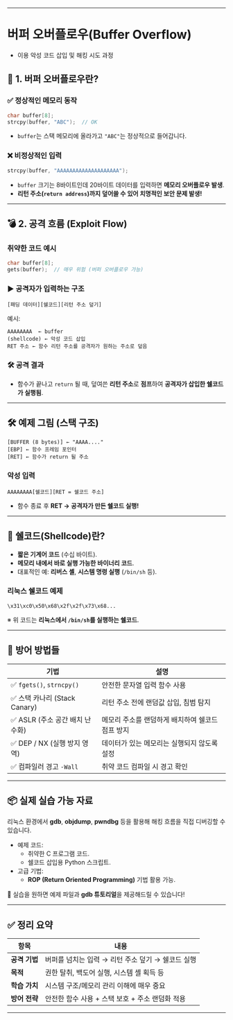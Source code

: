 
---

# **버퍼 오버플로우(Buffer Overflow)**
- 이용 악성 코드 삽입 및 해킹 시도 과정

## **🧠 1. 버퍼 오버플로우란?**

### ✅ **정상적인 메모리 동작**
```c
char buffer[8];
strcpy(buffer, "ABC");  // OK
```
- `buffer`는 스택 메모리에 올라가고 `"ABC"`는 정상적으로 들어갑니다.

### ❌ **비정상적인 입력**
```c
strcpy(buffer, "AAAAAAAAAAAAAAAAAAAA");
```
- `buffer` 크기는 8바이트인데 20바이트 데이터를 입력하면 **메모리 오버플로우 발생**.
- **리턴 주소(`return address`)까지 덮어쓸 수 있어 치명적인 보안 문제 발생!**

---

## **💣 2. 공격 흐름 (Exploit Flow)**

### **취약한 코드 예시**
```c
char buffer[8];
gets(buffer);  // 매우 위험 (버퍼 오버플로우 가능)
```

### **▶ 공격자가 입력하는 구조**
```
[패딩 데이터][쉘코드][리턴 주소 덮기]
```
예시:
```
AAAAAAAA  ← buffer
(shellcode) ← 악성 코드 삽입
RET 주소 ← 함수 리턴 주소를 공격자가 원하는 주소로 덮음
```

### **🛠 공격 결과**
- 함수가 끝나고 `return` 될 때, 덮여쓴 **리턴 주소**로 **점프**하여 **공격자가 삽입한 쉘코드가 실행됨**.

---

## **🛠 예제 그림 (스택 구조)**

```
[BUFFER (8 bytes)] ← "AAAA...."
[EBP] ← 함수 프레임 포인터
[RET] ← 함수가 return 될 주소
```

### **악성 입력**
```
AAAAAAAA[쉘코드][RET = 쉘코드 주소]
```
- 함수 종료 후 **RET → 공격자가 만든 쉘코드 실행!**

---

## **🐚 쉘코드(Shellcode)란?**
- **짧은 기계어 코드** (수십 바이트).
- **메모리 내에서 바로 실행 가능한 바이너리 코드**.
- 대표적인 예: **리버스 셸**, **시스템 명령 실행** (`/bin/sh` 등).

### **리눅스 쉘코드 예제**
```shell
\x31\xc0\x50\x68\x2f\x2f\x73\x68...
```
※ 위 코드는 **리눅스에서 `/bin/sh`를 실행하는 쉘코드**.

---

## **🔐 방어 방법들**

| **기법** | **설명** |
|-----------------|--------------------------------|
| ✅ `fgets()`, `strncpy()` | 안전한 문자열 입력 함수 사용 |
| ✅ 스택 카나리 (Stack Canary) | 리턴 주소 전에 랜덤값 삽입, 침범 탐지 |
| ✅ ASLR (주소 공간 배치 난수화) | 메모리 주소를 랜덤하게 배치하여 쉘코드 점프 방지 |
| ✅ DEP / NX (실행 방지 영역) | 데이터가 있는 메모리는 실행되지 않도록 설정 |
| ✅ 컴파일러 경고 `-Wall` | 취약 코드 컴파일 시 경고 확인 |

---

## **📦 실제 실습 가능 자료**
리눅스 환경에서 **gdb**, **objdump**, **pwndbg** 등을 활용해 해킹 흐름을 직접 디버깅할 수 있습니다.

- 예제 코드:
  - 취약한 C 프로그램 코드.
  - 쉘코드 삽입용 Python 스크립트.
- 고급 기법:
  - **ROP (Return Oriented Programming)** 기법 활용 가능.

🚀 실습을 원하면 예제 파일과 **gdb 튜토리얼**을 제공해드릴 수 있습니다!

---

## **✅ 정리 요약**

| **항목** | **내용** |
|----------------|--------------------------------|
| **공격 기법** | 버퍼를 넘치는 입력 → 리턴 주소 덮기 → 쉘코드 실행 |
| **목적** | 권한 탈취, 백도어 실행, 시스템 셸 획득 등 |
| **학습 가치** | 시스템 구조/메모리 관리 이해에 매우 중요 |
| **방어 전략** | 안전한 함수 사용 + 스택 보호 + 주소 랜덤화 적용 |

---


